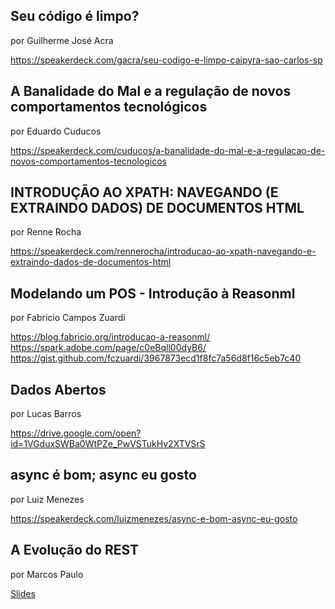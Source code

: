## Seu código é limpo?
por Guilherme José Acra

https://speakerdeck.com/gacra/seu-codigo-e-limpo-caipyra-sao-carlos-sp


## A Banalidade do Mal e a regulação de novos comportamentos tecnológicos 
por Eduardo Cuducos

https://speakerdeck.com/cuducos/a-banalidade-do-mal-e-a-regulacao-de-novos-comportamentos-tecnologicos


## INTRODUÇÃO AO XPATH: NAVEGANDO (E EXTRAINDO DADOS) DE DOCUMENTOS HTML
por Renne Rocha

https://speakerdeck.com/rennerocha/introducao-ao-xpath-navegando-e-extraindo-dados-de-documentos-html


## Modelando um POS - Introdução à Reasonml
por Fabricio Campos Zuardi

https://blog.fabricio.org/introducao-a-reasonml/
https://spark.adobe.com/page/c0eBqll00dyB6/
https://gist.github.com/fczuardi/3967873ecd1f8fc7a56d8f16c5eb7c40


## Dados Abertos
por Lucas Barros

https://drive.google.com/open?id=1VGduxSWBa0WtPZe_PwVSTukHv2XTVSrS


## async é bom; async eu gosto
por Luiz Menezes

https://speakerdeck.com/luizmenezes/async-e-bom-async-eu-gosto


## A Evolução do REST
por Marcos Paulo

[Slides](./Marcos-Paulo-A-Evolução-do-REST.pdf)
